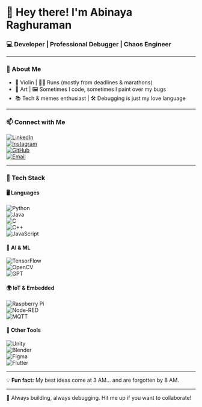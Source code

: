 # 👋 Hey there! I'm Abinaya Raghuraman  

### 💻 Developer | Professional Debugger | Chaos Engineer  
---

### 🚀 About Me  
- 🎻 Violin | 🏃‍♂️ Runs (mostly from deadlines & marathons)  
- 🎨 Art | 🖼️ Sometimes I code, sometimes I paint over my bugs  
- 📚 Tech & memes enthusiast | 🛠️ Debugging is just my love language  

---

### 📫 Connect with Me  
[![LinkedIn](https://img.shields.io/badge/-LinkedIn-blue?style=flat-square&logo=linkedin)](https://www.linkedin.com/in/abinaya-raghuraman/)  
[![Instagram](https://img.shields.io/badge/-Instagram-E4405F?style=flat-square&logo=instagram&logoColor=white)](https://www.instagram.com/_abi.r12/)  
[![GitHub](https://img.shields.io/badge/-GitHub-181717?style=flat-square&logo=github&logoColor=white)](https://github.com/abinaya-raghuraman)  
[![Email](https://img.shields.io/badge/-Email-D14836?style=flat-square&logo=gmail&logoColor=white)](mailto:raghuramanabinaya@gmail.com)  

---

### 🔧 Tech Stack  

#### 🖥️ Languages  
![Python](https://img.shields.io/badge/-Python-3776AB?style=flat-square&logo=python&logoColor=white)  
![Java](https://img.shields.io/badge/-Java-007396?style=flat-square&logo=java&logoColor=white)  
![C](https://img.shields.io/badge/-C-A8B9CC?style=flat-square&logo=c&logoColor=white)  
![C++](https://img.shields.io/badge/-C++-00599C?style=flat-square&logo=c%2B%2B&logoColor=white)  
![JavaScript](https://img.shields.io/badge/-JavaScript-F7DF1E?style=flat-square&logo=javascript&logoColor=black)  

#### 🧠 AI & ML  
![TensorFlow](https://img.shields.io/badge/-TensorFlow-FF6F00?style=flat-square&logo=tensorflow&logoColor=white)  
![OpenCV](https://img.shields.io/badge/-OpenCV-5C3EE8?style=flat-square&logo=opencv&logoColor=white)  
![GPT](https://img.shields.io/badge/-GPT-000000?style=flat-square&logo=openai&logoColor=white)  

#### 🌍 IoT & Embedded  
![Raspberry Pi](https://img.shields.io/badge/-Raspberry%20Pi-C51A4A?style=flat-square&logo=raspberrypi&logoColor=white)  
![Node-RED](https://img.shields.io/badge/-Node--RED-8F0000?style=flat-square&logo=nodered&logoColor=white)  
![MQTT](https://img.shields.io/badge/-MQTT-660066?style=flat-square&logo=eclipsemosquitto&logoColor=white)  

#### 🎨 Other Tools  
![Unity](https://img.shields.io/badge/-Unity-100000?style=flat-square&logo=unity&logoColor=white)  
![Blender](https://img.shields.io/badge/-Blender-F5792A?style=flat-square&logo=blender&logoColor=white)  
![Figma](https://img.shields.io/badge/-Figma-F24E1E?style=flat-square&logo=figma&logoColor=white)  
![Flutter](https://img.shields.io/badge/-Flutter-02569B?style=flat-square&logo=flutter&logoColor=white)  

---

💡 **Fun fact:** My best ideas come at 3 AM... and are forgotten by 8 AM.  

---

🔧 Always building, always debugging. Hit me up if you want to collaborate!
